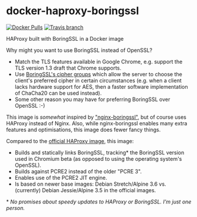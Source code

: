 # docker-haproxy-boringssl

[![Docker Pulls](https://img.shields.io/docker/pulls/jamiehewland/haproxy-boringssl.svg?style=flat-square)](https://hub.docker.com/r/jamiehewland/haproxy-boringssl/)
[![Travis branch](https://img.shields.io/travis/JayH5/docker-haproxy-boringssl/master.svg?style=flat-square)](https://travis-ci.org/JayH5/docker-haproxy-boringssl)

HAProxy built with BoringSSL in a Docker image

Why might you want to use BoringSSL instead of OpenSSL?
* Match the TLS features available in Google Chrome, e.g. support the TLS version 1.3 draft that Chrome supports.
* Use [BoringSSL's cipher groups](https://boringssl.googlesource.com/boringssl/+/858a88daf27975f67d9f63e18f95645be2886bfb%5E!/) which allow the server to choose the client's preferred cipher in certain circumstances (e.g. when a client lacks hardware support for AES, then a faster software implementation of ChaCha20 can be used instead).
* Some other reason you may have for preferring BoringSSL over OpenSSL :-)

This image is _somewhat_ inspired by ["nginx-boringssl"](https://github.com/nginx-modules/docker-nginx-boringssl), but of course uses HAProxy instead of Nginx. Also, while nginx-boringssl enables many extra features and optimisations, this image does fewer fancy things.

Compared to the [official HAProxy image](https://hub.docker.com/_/haproxy/), this image:
* Builds and statically links BoringSSL, tracking* the BoringSSL version used in Chromium beta (as opposed to using the operating system's OpenSSL).
* Builds against PCRE2 instead of the older "PCRE 3".
* Enables use of the PCRE2 JIT engine.
* Is based on newer base images: Debian Stretch/Alpine 3.6 vs. (currently) Debian Jessie/Alpine 3.5 in the official images.

\* _No promises about speedy updates to HAProxy or BoringSSL. I'm just one person._
